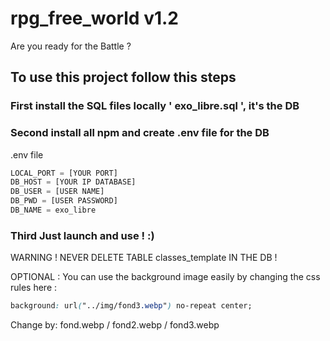 # rpg_free_world v1.2
Are you ready for the Battle ?

## To use this project follow this steps

### First install the SQL files locally ' exo_libre.sql ', it's the DB

### Second install all npm and create .env file for the DB

.env file
```js
LOCAL_PORT = [YOUR PORT]
DB_HOST = [YOUR IP DATABASE]
DB_USER = [USER NAME]
DB_PWD = [USER PASSWORD]
DB_NAME = exo_libre
```

### Third Just launch and use ! :) 

WARNING ! NEVER DELETE TABLE classes_template IN THE DB ! 

OPTIONAL : You can use the background image easily by changing the css rules here :

```css
background: url("../img/fond3.webp") no-repeat center;
```

Change by: fond.webp / fond2.webp / fond3.webp
